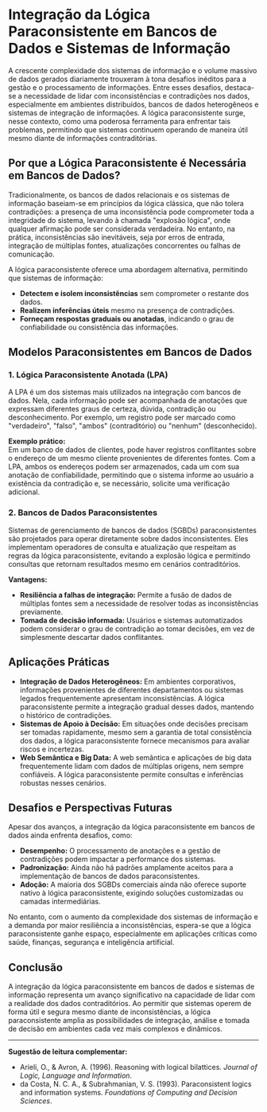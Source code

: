 
# Integração da Lógica Paraconsistente em Bancos de Dados e Sistemas de Informação

A crescente complexidade dos sistemas de informação e o volume massivo de dados gerados diariamente trouxeram à tona desafios inéditos para a gestão e o processamento de informações. Entre esses desafios, destaca-se a necessidade de lidar com inconsistências e contradições nos dados, especialmente em ambientes distribuídos, bancos de dados heterogêneos e sistemas de integração de informações. A lógica paraconsistente surge, nesse contexto, como uma poderosa ferramenta para enfrentar tais problemas, permitindo que sistemas continuem operando de maneira útil mesmo diante de informações contraditórias.

## Por que a Lógica Paraconsistente é Necessária em Bancos de Dados?

Tradicionalmente, os bancos de dados relacionais e os sistemas de informação baseiam-se em princípios da lógica clássica, que não tolera contradições: a presença de uma inconsistência pode comprometer toda a integridade do sistema, levando à chamada "explosão lógica", onde qualquer afirmação pode ser considerada verdadeira. No entanto, na prática, inconsistências são inevitáveis, seja por erros de entrada, integração de múltiplas fontes, atualizações concorrentes ou falhas de comunicação.

A lógica paraconsistente oferece uma abordagem alternativa, permitindo que sistemas de informação:

- **Detectem e isolem inconsistências** sem comprometer o restante dos dados.
- **Realizem inferências úteis** mesmo na presença de contradições.
- **Forneçam respostas graduais ou anotadas**, indicando o grau de confiabilidade ou consistência das informações.

## Modelos Paraconsistentes em Bancos de Dados

### 1. Lógica Paraconsistente Anotada (LPA)

A LPA é um dos sistemas mais utilizados na integração com bancos de dados. Nela, cada informação pode ser acompanhada de anotações que expressam diferentes graus de certeza, dúvida, contradição ou desconhecimento. Por exemplo, um registro pode ser marcado como "verdadeiro", "falso", "ambos" (contraditório) ou "nenhum" (desconhecido).

**Exemplo prático:**  
Em um banco de dados de clientes, pode haver registros conflitantes sobre o endereço de um mesmo cliente provenientes de diferentes fontes. Com a LPA, ambos os endereços podem ser armazenados, cada um com sua anotação de confiabilidade, permitindo que o sistema informe ao usuário a existência da contradição e, se necessário, solicite uma verificação adicional.

### 2. Bancos de Dados Paraconsistentes

Sistemas de gerenciamento de bancos de dados (SGBDs) paraconsistentes são projetados para operar diretamente sobre dados inconsistentes. Eles implementam operadores de consulta e atualização que respeitam as regras da lógica paraconsistente, evitando a explosão lógica e permitindo consultas que retornam resultados mesmo em cenários contraditórios.

**Vantagens:**
- **Resiliência a falhas de integração:** Permite a fusão de dados de múltiplas fontes sem a necessidade de resolver todas as inconsistências previamente.
- **Tomada de decisão informada:** Usuários e sistemas automatizados podem considerar o grau de contradição ao tomar decisões, em vez de simplesmente descartar dados conflitantes.

## Aplicações Práticas

- **Integração de Dados Heterogêneos:** Em ambientes corporativos, informações provenientes de diferentes departamentos ou sistemas legados frequentemente apresentam inconsistências. A lógica paraconsistente permite a integração gradual desses dados, mantendo o histórico de contradições.
- **Sistemas de Apoio à Decisão:** Em situações onde decisões precisam ser tomadas rapidamente, mesmo sem a garantia de total consistência dos dados, a lógica paraconsistente fornece mecanismos para avaliar riscos e incertezas.
- **Web Semântica e Big Data:** A web semântica e aplicações de big data frequentemente lidam com dados de múltiplas origens, nem sempre confiáveis. A lógica paraconsistente permite consultas e inferências robustas nesses cenários.

## Desafios e Perspectivas Futuras

Apesar dos avanços, a integração da lógica paraconsistente em bancos de dados ainda enfrenta desafios, como:

- **Desempenho:** O processamento de anotações e a gestão de contradições podem impactar a performance dos sistemas.
- **Padronização:** Ainda não há padrões amplamente aceitos para a implementação de bancos de dados paraconsistentes.
- **Adoção:** A maioria dos SGBDs comerciais ainda não oferece suporte nativo à lógica paraconsistente, exigindo soluções customizadas ou camadas intermediárias.

No entanto, com o aumento da complexidade dos sistemas de informação e a demanda por maior resiliência a inconsistências, espera-se que a lógica paraconsistente ganhe espaço, especialmente em aplicações críticas como saúde, finanças, segurança e inteligência artificial.

## Conclusão

A integração da lógica paraconsistente em bancos de dados e sistemas de informação representa um avanço significativo na capacidade de lidar com a realidade dos dados contraditórios. Ao permitir que sistemas operem de forma útil e segura mesmo diante de inconsistências, a lógica paraconsistente amplia as possibilidades de integração, análise e tomada de decisão em ambientes cada vez mais complexos e dinâmicos.

---

**Sugestão de leitura complementar:**  
- Arieli, O., & Avron, A. (1996). Reasoning with logical bilattices. *Journal of Logic, Language and Information*.
- da Costa, N. C. A., & Subrahmanian, V. S. (1993). Paraconsistent logics and information systems. *Foundations of Computing and Decision Sciences*.
```
